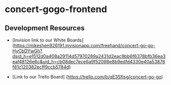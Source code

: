 # concert-gogo-frontend

## Development Resources

* [Invision link to our White Boards] (https://mikeshen926191.invisionapp.com/freehand/concert-go-go-HyCbDYwGh?dsid_h=e1512d0a408a29114d57970289a2431d2eac9bb6f6378bfb36ea3eaf48126e6c&uid_h=cb08dec7ece6a9f52098e8b9edfd4330e40a53876f81c120382ecff9ccb5784d)

* [Link to our Trello Board] (https://trello.com/b/qE3SfIsg/concert-go-go)